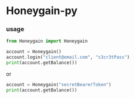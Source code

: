 # Honeygain-py

### usage

```py
from Honeygain import Honeygain

account = Honeygain()
account.login("client@email.com", "s3cr3tPass")
print(account.getBalance())
```

or 

```py
account = Honeygain("secretBearerToken")
print(account.getBalance())
```
